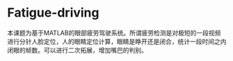 # Fatigue-driving
本课题为基于MATLAB的眼部疲劳驾驶系统。所谓疲劳检测是对极短的一段视频进行分针人脸定位，人的眼睛定位计算，眼睛是睁开还是闭合，统计一段时间之内闭眼的帧数。可以进行二次拓展，增加嘴巴的判别。
